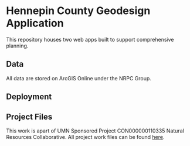 # Hennepin County Geodesign Application

This repository houses two web apps built to support comprehensive planning. 

## Data
All data are stored on ArcGIS Online under the NRPC Group.

## Deployment

## Project Files
This work is apart of UMN Sponsored Project CON000000110335 Natural Resources Collaborative. All project work files can be found [here](https://drive.google.com/drive/folders/1Wo3uz9d-VSRrosczt6aE_FcVhZHa91X2?usp=drive_link).

